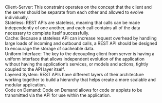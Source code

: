Client-Server: This constraint operates on the concept that the client and the server should be separate from each other and allowed to evolve individually.   
Stateless: REST APIs are stateless, meaning that calls can be made independently of one another, and each call contains all of the data necessary to complete itself successfully.   
Cache: Because a stateless API can increase request overhead by handling large loads of incoming and outbound calls, a REST API should be designed to encourage the storage of cacheable data.   
Uniform Interface: The key to the decoupling client from server is having a uniform interface that allows independent evolution of the application without having the application’s services, or models and actions, tightly coupled to the API layer itself.    
Layered System: REST APIs have different layers of their architecture working together to build a hierarchy that helps create a more scalable and modular application.    
Code on Demand: Code on Demand allows for code or applets to be transmitted via the API for use within the application.   
